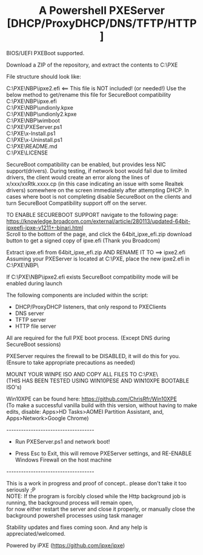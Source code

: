 <h1 align="center">A Powershell PXEServer [DHCP/ProxyDHCP/DNS/TFTP/HTTP]</h1>
 
BIOS/UEFI PXEBoot supported.
 
Download a ZIP of the repository, and extract the contents to C:\PXE<br> 

File structure should look like:<br> 

C:\PXE\NBP\ipxe2.efi <== This file is NOT included! (or needed!) Use the below method to get/rename this file for SecureBoot compatibility<br> 
C:\PXE\NBP\ipxe.efi<br> 
C:\PXE\NBP\undionly.kpxe<br> 
C:\PXE\NBP\undionly2.kpxe<br> 
C:\PXE\NBP\wimboot<br> 
C:\PXE\PXEServer.ps1<br> 
C:\PXE\x-Install.ps1<br> 
C:\PXE\x-Uninstall.ps1<br> 
C:\PXE\README.md<br> 
C:\PXE\LICENSE<br> 

SecureBoot compatibility can be enabled, but provides less NIC support(drivers). During testing, if network boot would fail due to limited drivers, the client would create an error along the lines of x/xxx/xxRtk.xxxx.cp (in this case indicating an issue with some Realtek drivers) somewhere on the screen immediately after attempting DHCP. In cases where boot is not completing disable SecureBoot on the clients and turn SecureBoot Compatibility support off on the server.

TO ENABLE SECUREBOOT SUPPORT navigate to the following page: <a href="https://knowledge.broadcom.com/external/article/280113/updated-64bit-ipxeefi-ipxe-v1211+-binari.html">https://knowledge.broadcom.com/external/article/280113/updated-64bit-ipxeefi-ipxe-v1211+-binari.html</a><br>
Scroll to the bottom of the page, and click the 64bit_ipxe_efi.zip download button to get a signed copy of ipxe.efi (Thank you Broadcom)<br>

Extract ipxe.efi from 64bit_ipxe_efi.zip AND RENAME IT TO ==> ipxe2.efi<br>
Assuming your PXEServer is located at C:\PXE, place the new ipxe2.efi in C:\PXE\NBP\

If C:\PXE\NBP\ipxe2.efi exists SecureBoot compatibility mode will be enabled during launch<br>

The following components are included within the script:<br> 

- DHCP/ProxyDHCP listeners, that only respond to PXEClients<br>
- DNS server<br>
- TFTP server<br>
- HTTP file server<br> 

All are required for the full PXE boot process. (Except DNS during SecureBoot sessions) <br> 

PXEServer requires the firewall to be DISABLED, it will do this for you.<br> 
(Ensure to take appropriate precautions as needed)<br> 

MOUNT YOUR WINPE ISO AND COPY ALL FILES TO C:\PXE\ <br> 
(THIS HAS BEEN TESTED USING WIN10PESE AND WIN10XPE BOOTABLE ISO's)<br>

Win10XPE can be found here: <a href="https://github.com/ChrisRfr/Win10XPE">https://github.com/ChrisRfr/Win10XPE</a> <br>
(To make a successful vanilla build with this version, without having to make edits, disable: Apps>HD Tasks>AOMEI Partition Assistant, and, Apps>Network>Google Chrome) 

------------------------------------<br>

- Run PXEServer.ps1 and network boot!<br> 

- Press Esc to Exit, this will remove PXEServer settings, and RE-ENABLE Windows Firewall on the host machine<br> 

------------------------------------<br> 

This is a work in progress and proof of concept.. please don't take it too seriously ;P<br> 
NOTE: If the program is forcibly closed while the Http background job is running, the background process will remain open,<br>
for now either restart the server and close it properly, or manually close the background powershell processes using task manager<br>

Stability updates and fixes coming soon. And any help is appreciated/welcomed.

Powered by iPXE (https://github.com/ipxe/ipxe)
